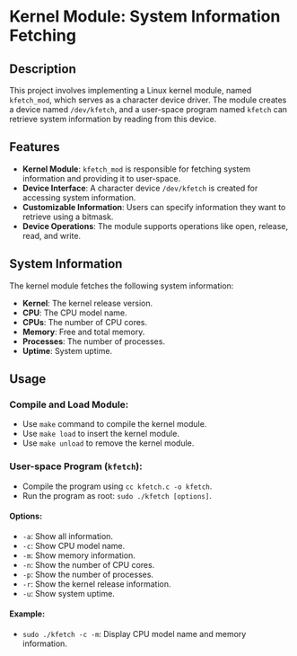 # Kernel Module: System Information Fetching

## Description

This project involves implementing a Linux kernel module, named `kfetch_mod`, which serves as a character device driver. The module creates a device named `/dev/kfetch`, and a user-space program named `kfetch` can retrieve system information by reading from this device.

## Features

- **Kernel Module**: `kfetch_mod` is responsible for fetching system information and providing it to user-space.
- **Device Interface**: A character device `/dev/kfetch` is created for accessing system information.
- **Customizable Information**: Users can specify information they want to retrieve using a bitmask.
- **Device Operations**: The module supports operations like open, release, read, and write.

## System Information

The kernel module fetches the following system information:

- **Kernel**: The kernel release version.
- **CPU**: The CPU model name.
- **CPUs**: The number of CPU cores.
- **Memory**: Free and total memory.
- **Processes**: The number of processes.
- **Uptime**: System uptime.

## Usage

### Compile and Load Module:

- Use `make` command to compile the kernel module.
- Use `make load` to insert the kernel module.
- Use `make unload` to remove the kernel module.

### User-space Program (`kfetch`):

- Compile the program using `cc kfetch.c -o kfetch`.
- Run the program as root: `sudo ./kfetch [options]`.

#### Options:

- `-a`: Show all information.
- `-c`: Show CPU model name.
- `-m`: Show memory information.
- `-n`: Show the number of CPU cores.
- `-p`: Show the number of processes.
- `-r`: Show the kernel release information.
- `-u`: Show system uptime.

#### Example:

- `sudo ./kfetch -c -m`: Display CPU model name and memory information.
